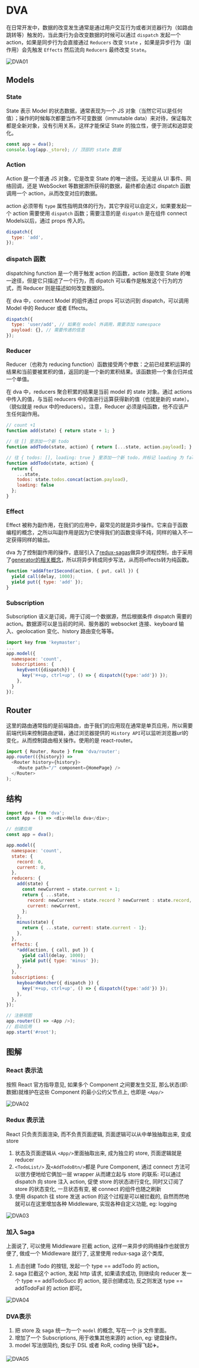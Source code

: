 # DVA

在日常开发中，数据的改变发生通常是通过用户交互行为或者浏览器行为（如路由跳转等）触发的，当此类行为会改变数据的时候可以通过 `dispatch` 发起一个 action，如果是同步行为会直接通过 `Reducers` 改变 `State` ，如果是异步行为（副作用）会先触发 `Effects` 然后流向 `Reducers` 最终改变 `State`。

<img :src="$withBase('/DVA01.png')" alt="DVA01">

## Models

### State

State 表示 Model 的状态数据，通常表现为一个 JS 对象（当然它可以是任何值）；操作的时候每次都要当作不可变数据（immutable data）来对待，保证每次都是全新对象，没有引用关系，这样才能保证 State 的独立性，便于测试和追踪变化。

```js
const app = dva();
console.log(app._store); // 顶部的 state 数据
```

### Action

Action 是一个普通 JS 对象，它是改变 State 的唯一途径。无论是从 UI 事件、网络回调，还是 WebSocket 等数据源所获得的数据，最终都会通过 dispatch 函数调用一个 action，从而改变对应的数据。

action 必须带有 `type` 属性指明具体的行为，其它字段可以自定义，如果要发起一个 action 需要使用 `dispatch` 函数；需要注意的是 `dispatch` 是在组件 connect Models以后，通过 props 传入的。

```js
dispatch({
  type: 'add',
});
```

### dispatch 函数

dispatching function 是一个用于触发 action 的函数，action 是改变 State 的唯一途径，但是它只描述了一个行为，而 dipatch 可以看作是触发这个行为的方式，而 Reducer 则是描述如何改变数据的。

在 dva 中，connect Model 的组件通过 props 可以访问到 dispatch，可以调用 Model 中的 Reducer 或者 Effects。

```js
dispatch({
  type: 'user/add', // 如果在 model 外调用，需要添加 namespace
  payload: {}, // 需要传递的信息
});
```

### Reducer

Reducer（也称为 reducing function）函数接受两个参数：之前已经累积运算的结果和当前要被累积的值，返回的是一个新的累积结果。该函数把一个集合归并成一个单值。

在 dva 中，reducers 聚合积累的结果是当前 model 的 state 对象。通过 actions 中传入的值，与当前 reducers 中的值进行运算获得新的值（也就是新的 state）。（貌似就是 redux 中的reducers）。注意，Reducer 必须是纯函数，他不应该产生任何副作用。

```js
// count +1
function add(state) { return state + 1; }

// 往 [] 里添加一个新 todo
function addTodo(state, action) { return [...state, action.payload]; }

// 往 { todos: [], loading: true } 里添加一个新 todo，并标记 loading 为 false
function addTodo(state, action) {
  return {
    ...state,
    todos: state.todos.concat(action.payload),
    loading: false
  };
}
```

### Effect

Effect 被称为副作用，在我们的应用中，最常见的就是异步操作。它来自于函数编程的概念，之所以叫副作用是因为它使得我们的函数变得不纯，同样的输入不一定获得同样的输出。

dva 为了控制副作用的操作，底层引入了[redux-sagas](http://superraytin.github.io/redux-saga-in-chinese)做异步流程控制，由于采用了[generator的相关概念](http://www.ruanyifeng.com/blog/2015/04/generator.html)，所以将异步转成同步写法，从而将effects转为纯函数。

```js
function *addAfter1Second(action, { put, call }) {
  yield call(delay, 1000);
  yield put({ type: 'add' });
}
```

###  Subscription

Subscription 语义是订阅，用于订阅一个数据源，然后根据条件 dispatch 需要的 action。数据源可以是当前的时间、服务器的 websocket 连接、keyboard 输入、geolocation 变化、history 路由变化等等。

```js
import key from 'keymaster';
...
app.model({
  namespace: 'count',
  subscriptions: {
    keyEvent({dispatch}) {
      key('⌘+up, ctrl+up', () => { dispatch({type:'add'}) });
    },
  }
});
```

## Router

这里的路由通常指的是前端路由，由于我们的应用现在通常是单页应用，所以需要前端代码来控制路由逻辑，通过浏览器提供的 `History API`可以监听浏览器url的变化，从而控制路由相关操作。使用的是 react-router。

```js
import { Router, Route } from 'dva/router';
app.router(({history}) =>
  <Router history={history}>
    <Route path="/" component={HomePage} />
  </Router>
);
```

## 结构

```js
import dva from 'dva';
const App = () => <div>Hello dva</div>;

// 创建应用
const app = dva();

app.model({
  namespace: 'count',
  state: {
    record: 0,
    current: 0,
  },
  reducers: {
    add(state) {
      const newCurrent = state.current + 1;
      return { ...state,
        record: newCurrent > state.record ? newCurrent : state.record,
        current: newCurrent,
      };
    },
    minus(state) {
      return { ...state, current: state.current - 1};
    },
  },
  effects: {
    *add(action, { call, put }) {
      yield call(delay, 1000);
      yield put({ type: 'minus' });
    },
  },
  subscriptions: {
    keyboardWatcher({ dispatch }) {
      key('⌘+up, ctrl+up', () => { dispatch({type:'add'}) });
    },
  },
});

// 注册视图
app.router(() => <App />);
// 启动应用
app.start('#root');
```

## 图解

### React 表示法

按照 React 官方指导意见, 如果多个 Component 之间要发生交互, 那么状态(即: 数据)就维护在这些 Component 的最小公约父节点上, 也即是 `<App/>`

<img :src="$withBase('/DVA02.png')" alt="DVA02">

### Redux 表示法

React 只负责页面渲染, 而不负责页面逻辑, 页面逻辑可以从中单独抽取出来, 变成 store

1. 状态及页面逻辑从 `<App/>`里面抽取出来, 成为独立的 store, 页面逻辑就是 reducer
2. `<TodoList/>` 及`<AddTodoBtn/>`都是 Pure Component, 通过 connect 方法可以很方便地给它俩加一层 wrapper 从而建立起与 store 的联系: 可以通过 dispatch 向 store 注入 action, 促使 store 的状态进行变化, 同时又订阅了 store 的状态变化, 一旦状态有变, 被 connect 的组件也随之刷新
3. 使用 dispatch 往 store 发送 action 的这个过程是可以被拦截的, 自然而然地就可以在这里增加各种 Middleware, 实现各种自定义功能, eg: logging

<img :src="$withBase('/DVA03.png')" alt="DVA03">

### 加入 Saga

上面说了, 可以使用 Middleware 拦截 action, 这样一来异步的网络操作也就很方便了, 做成一个 Middleware 就行了, 这里使用 redux-saga 这个类库,

1. 点击创建 Todo 的按钮, 发起一个 type == addTodo 的 action。
2. saga 拦截这个 action, 发起 http 请求, 如果请求成功, 则继续向 reducer 发一个 type == addTodoSucc 的 action, 提示创建成功, 反之则发送 type == addTodoFail 的 action 即可。

<img :src="$withBase('/DVA04.png')" alt="DVA04">

### DVA表示

1. 把 store 及 saga 统一为一个 `model` 的概念, 写在一个 js 文件里面。
2. 增加了一个 Subscriptions, 用于收集其他来源的 action, eg: 键盘操作。
3. model 写法很简约, 类似于 DSL 或者 RoR, coding 快得飞起✈️。

<img :src="$withBase('/DVA05.png')" alt="DVA05">